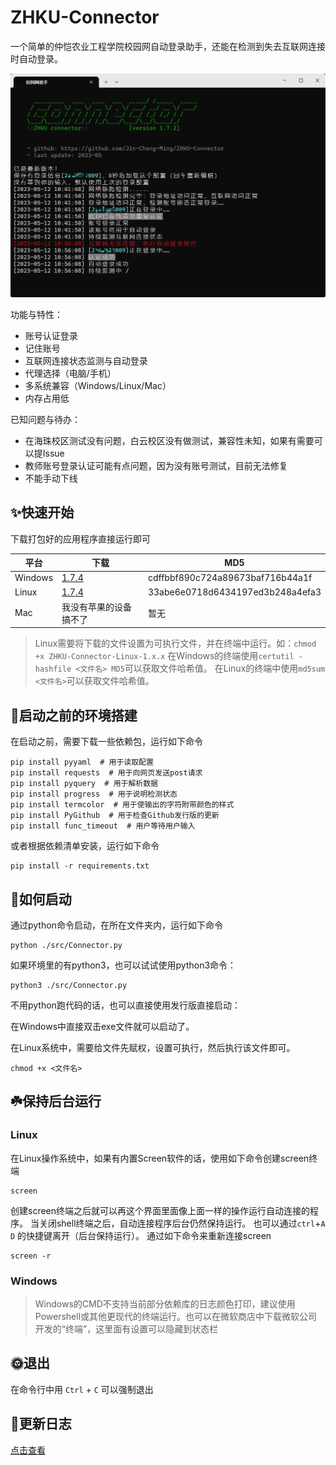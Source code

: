 # ZHKU-Connector

一个简单的仲恺农业工程学院校园网自动登录助手，还能在检测到失去互联网连接时自动登录。

![使用界面](img/img.png)

功能与特性：

- 账号认证登录
- 记住账号
- 互联网连接状态监测与自动登录
- 代理选择（电脑/手机）
- 多系统兼容（Windows/Linux/Mac）
- 内存占用低

已知问题与待办：

- 在海珠校区测试没有问题，白云校区没有做测试，兼容性未知，如果有需要可以提Issue
- 教师账号登录认证可能有点问题，因为没有账号测试，目前无法修复
- 不能手动下线


## ✨快速开始

下载打包好的应用程序直接运行即可

| 平台      | 下载                                                                                                                 | MD5                              |
|---------|--------------------------------------------------------------------------------------------------------------------|----------------------------------|
| Windows | [1.7.4](https://github.com/Jin-Cheng-Ming/ZHKU-Connector/releases/download/1.7.4/ZHKU-Connector-windows-1.7.4.exe) | cdffbbf890c724a89673baf716b44a1f |
| Linux   | [1.7.4](https://github.com/Jin-Cheng-Ming/ZHKU-Connector/releases/download/1.7.4/ZHKU-Connector-Linux-1.7.4)       | 33abe6e0718d6434197ed3b248a4efa3 |
| Mac     | 我没有苹果的设备搞不了                                                                                                        | 暂无                               |

> Linux需要将下载的文件设置为可执行文件，并在终端中运行。如：`chmod +x ZHKU-Connector-Linux-1.x.x`
> 在Windows的终端使用`certutil -hashfile <文件名> MD5`可以获取文件哈希值。
> 在Linux的终端中使用`md5sum <文件名>`可以获取文件哈希值。

## 🚧启动之前的环境搭建

在启动之前，需要下载一些依赖包，运行如下命令

```shell
pip install pyyaml  # 用于读取配置
pip install requests  # 用于向网页发送post请求
pip install pyquery  # 用于解析数据
pip install progress  # 用于说明检测状态
pip install termcolor  # 用于使输出的字符附带颜色的样式
pip install PyGithub  # 用于检查Github发行版的更新
pip install func_timeout  # 用户等待用户输入
```

或者根据依赖清单安装，运行如下命令

```shell
pip install -r requirements.txt
```

## 🍕如何启动

通过python命令启动，在所在文件夹内，运行如下命令

```shell
python ./src/Connector.py
```

如果环境里的有python3，也可以试试使用python3命令：

```shell
python3 ./src/Connector.py
```

不用python跑代码的话，也可以直接使用发行版直接启动：

在Windows中直接双击exe文件就可以启动了。

在Linux系统中，需要给文件先赋权，设置可执行，然后执行该文件即可。

```shell
chmod +x <文件名>
```

## ☘️保持后台运行

### Linux

在Linux操作系统中，如果有内置Screen软件的话，使用如下命令创建screen终端

```shell
screen
```

创建screen终端之后就可以再这个界面里面像上面一样的操作运行自动连接的程序。
当关闭shell终端之后，自动连接程序后台仍然保持运行。
也可以通过`ctrl`+`A` `D` 的快捷键离开（后台保持运行）。
通过如下命令来重新连接screen

```shell
screen -r
```

### Windows

> Windows的CMD不支持当前部分依赖库的日志颜色打印，建议使用Powershell或其他更现代的终端运行。也可以在微软商店中下载微软公司开发的“终端”，这里面有设置可以隐藏到状态栏

## 🌞退出

在命令行中用 `Ctrl` + `C` 可以强制退出

## 📑更新日志

[点击查看](./HISTORY.md)
